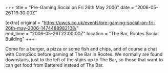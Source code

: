 +++
title = "Pre-Gaming Social on Fri 26th May 2006"
date = "2006-05-26T19:30:00Z"

[extra]
original = "https://uwcs.co.uk/events/pre-gaming-social-on-fri-26th-may-2006-1474488982108/"    
end_time = "2006-05-26T22:00:00Z"
location = "The Bar, Rootes Social Building"
+++

Come for a burger, a pizza or some fish and chips, and of course a chat with CompSoc before gaming at The Bar in Rootes. We normally are found downstairs, just to the left of the stairs up to The Bar, so those that want to can get food from Battered instead of The Bar.

